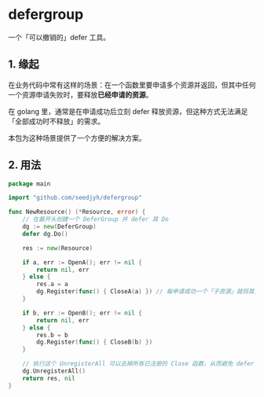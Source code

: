 # defergroup

一个「可以撤销的」defer 工具。

## 1. 缘起

在业务代码中常有这样的场景：在一个函数里要申请多个资源并返回，但其中任何一个资源申请失败时，要释放**已经申请的资源**。

在 golang 里，通常是在申请成功后立刻 defer 释放资源，但这种方式无法满足「全部成功时不释放」的需求。

本包为这种场景提供了一个方便的解决方案。

## 2. 用法

```go
package main

import "github.com/seedjyh/defergroup"

func NewResource() (*Resource, error) {
	// 在最开头创建一个 DeferGroup 并 defer 其 Do
	dg := new(DeferGroup)
	defer dg.Do()

	res := new(Resource)

	if a, err := OpenA(); err != nil {
		return nil, err
	} else {
		res.a = a
		dg.Register(func() { CloseA(a) }) // 每申请成功一个「子资源」就将其关闭函数注册到 dg
	}

	if b, err := OpenB(); err != nil {
		return nil, err
	} else {
		res.b = b
		dg.Register(func() { CloseB(b) })
	}

	// 执行这个 UnregisterAll 可以去掉所有已注册的 Close 函数，从而避免 defer 影响
	dg.UnregisterAll()
	return res, nil
}

```
